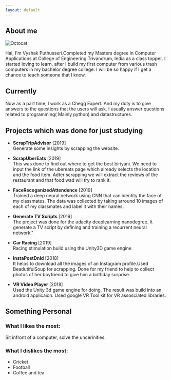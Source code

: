 ```yaml
---
layout: default
---
```



## About me

![Octocat](https://github.githubassets.com/images/icons/emoji/octocat.png)

  Hai, I'm Vyshak Puthusseri.Completed my Masters degree in Computer Applications at College of Engineering Trivandrum, India as a class topper. I started loving to learn, after I build my first computer from various trash computers in my bachelor degree college. 
  I will be so happy if I get a chance to teach someone that I know. 

## Currently
  Now as a part time, I work as a Chegg Expert. And my duty is to give answers to the questions that the users will ask. I usually answer questions related to programming( Mainly python) and datastructures.


## Projects which was done for just studying

* **ScrapTripAdvisor** [2019] <br />
Generate some insights by scrapping the website.

* **ScrapUberEats** [2019] <br />
This was done to find out where to get the best biriyani.
We need to input the link of the ubereats page which already selects the location and the food item.
Adter scrapping we will extract the reviews of the restaurant and that food wad will try to rank it.

* **FaceRecoganizedAttendence** [2019] <br />
Trained a deep neural network using CNN that can identity the face of my classmates. The data was collected by taking arround 10 images of each of my classmates and label it with their names.

* **Generate TV Scripts** [2019]<br />
The project was done for the udacity deeplearning nanodegree. It generate a TV script by defining and training a recurrent neural network."

* **Car Racing** [2019]<br />
Racing stimulation build using the Unity3D game engine

* **InstaPostDnld** [2018] <br />
It helps to download all the images of an Instagram profile.Used BeadutifulSoup for scrapping. Done for my friend to help to collect photos of her boyfriend to give him a birthday surprise.

* **VR Video Player** [2018] <br />
Used the Unity 3d game engine for doing. The result was build into an android applicaion. Used google VR Tool kit for VR assosciated libraries.


## Something Personal

### What I likes the most:
 Sit infront of a computer, solve the uncerinities.

### What I dislikes the most:
- Cricket
- Football
- Coffee and tea

